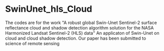 # SwinUnet_hls_Cloud

The codes are for the work "A robust global Swin-Unet Sentinel-2 surface reflectance cloud and shadow detection algorithm solution for the NASA Harmonized Landsat Sentinel-2 (HLS) data"
An applicaton of Swin-Unet on cloud and cloud shadow detection.  Our paper has been submitted to science of remote sensing
